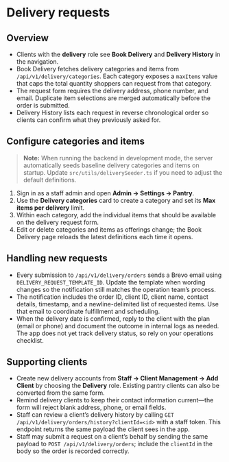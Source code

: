 # Delivery requests

## Overview

- Clients with the **delivery** role see **Book Delivery** and **Delivery History** in the navigation.
- Book Delivery fetches delivery categories and items from `/api/v1/delivery/categories`. Each category exposes a `maxItems` value that caps the total quantity shoppers can request from that category.
- The request form requires the delivery address, phone number, and email. Duplicate item selections are merged automatically before the order is submitted.
- Delivery History lists each request in reverse chronological order so clients can confirm what they previously asked for.

## Configure categories and items

> **Note:** When running the backend in development mode, the server automatically seeds baseline delivery categories and items on startup. Update `src/utils/deliverySeeder.ts` if you need to adjust the default definitions.

1. Sign in as a staff admin and open **Admin → Settings → Pantry**.
2. Use the **Delivery categories** card to create a category and set its **Max items per delivery** limit.
3. Within each category, add the individual items that should be available on the delivery request form.
4. Edit or delete categories and items as offerings change; the Book Delivery page reloads the latest definitions each time it opens.

## Handling new requests

- Every submission to `/api/v1/delivery/orders` sends a Brevo email using `DELIVERY_REQUEST_TEMPLATE_ID`. Update the template when wording changes so the notification still matches the operation team’s process.
- The notification includes the order ID, client ID, client name, contact details, timestamp, and a newline-delimited list of requested items. Use that email to coordinate fulfillment and scheduling.
- When the delivery date is confirmed, reply to the client with the plan (email or phone) and document the outcome in internal logs as needed. The app does not yet track delivery status, so rely on your operations checklist.

## Supporting clients

- Create new delivery accounts from **Staff → Client Management → Add Client** by choosing the **Delivery** role. Existing pantry clients can also be converted from the same form.
- Remind delivery clients to keep their contact information current—the form will reject blank address, phone, or email fields.
- Staff can review a client’s delivery history by calling `GET /api/v1/delivery/orders/history?clientId=<id>` with a staff token. This endpoint returns the same payload the client sees in the app.
- Staff may submit a request on a client’s behalf by sending the same payload to `POST /api/v1/delivery/orders`; include the `clientId` in the body so the order is recorded correctly.
